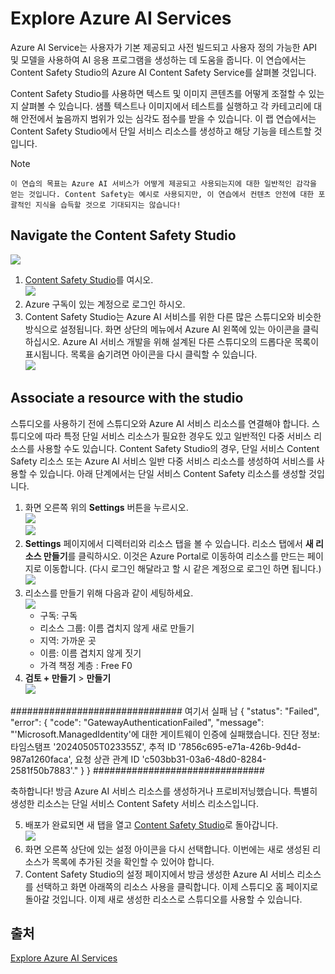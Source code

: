 # Explore Azure AI Services

Azure AI Service는 사용자가 기본 제공되고 사전 빌드되고 사용자 정의 가능한 API 및 모델을 사용하여 AI 응용 프로그램을 생성하는 데 도움을 줍니다. 이 연습에서는 Content Safety Studio의 Azure AI Content Safety Service를 살펴볼 것입니다.

Content Safety Studio를 사용하면 텍스트 및 이미지 콘텐츠를 어떻게 조절할 수 있는지 살펴볼 수 있습니다. 샘플 텍스트나 이미지에서 테스트를 실행하고 각 카테고리에 대해 안전에서 높음까지 범위가 있는 심각도 점수를 받을 수 있습니다. 이 랩 연습에서는 Content Safety Studio에서 단일 서비스 리소스를 생성하고 해당 기능을 테스트할 것입니다.

Note
```
이 연습의 목표는 Azure AI 서비스가 어떻게 제공되고 사용되는지에 대한 일반적인 감각을 얻는 것입니다. Content Safety는 예시로 사용되지만, 이 연습에서 컨텐츠 안전에 대한 포괄적인 지식을 습득할 것으로 기대되지는 않습니다!
```

## Navigate the Content Safety Studio
![](../img/content-safety-getting-started.png)

 1. [Content Safety Studio](https://contentsafety.cognitive.azure.com/?azure-portal=true)를 여시오. <br> ![](../img/safety1.png)
 2. Azure 구독이 있는 계정으로 로그인 하시오.
 3. Content Safety Studio는 Azure AI 서비스를 위한 다른 많은 스튜디오와 비슷한 방식으로 설정됩니다. 화면 상단의 메뉴에서 Azure AI 왼쪽에 있는 아이콘을 클릭하십시오. Azure AI 서비스 개발을 위해 설계된 다른 스튜디오의 드롭다운 목록이 표시됩니다. 목록을 숨기려면 아이콘을 다시 클릭할 수 있습니다. <br> ![](../img/safety2.png)

## Associate a resource with the studio


스튜디오를 사용하기 전에 스튜디오와 Azure AI 서비스 리소스를 연결해야 합니다. 스튜디오에 따라 특정 단일 서비스 리소스가 필요한 경우도 있고 일반적인 다중 서비스 리소스를 사용할 수도 있습니다. Content Safety Studio의 경우, 단일 서비스 Content Safety 리소스 또는 Azure AI 서비스 일반 다중 서비스 리소스를 생성하여 서비스를 사용할 수 있습니다. 아래 단계에서는 단일 서비스 Content Safety 리소스를 생성할 것입니다.

 1. 화면 오른쪽 위의 **Settings** 버튼을 누르시오. <br> ![](../img/settings-toggle.png) <br> ![](../img/safety3.png)
 2. **Settings** 페이지에서 디렉터리와 리소스 탭을 볼 수 있습니다. 리소스 탭에서 **새 리소스 만들기**를 클릭하시오. 이것은 Azure Portal로 이동하여 리소스를 만드는 페이지로 이동합니다. (다시 로그인 해달라고 할 시 같은 계정으로 로그인 하면 됩니다.) <br> ![](../img/safety4.png)
 3. 리소스를 만들기 위해 다음과 같이 세팅하세요. <br> ![](../img/safety5.png)
    - 구독: 구독
    - 리소스 그룹: 이름 겹치지 않게 새로 만들기
    - 지역: 가까운 곳
    - 이름: 이름 겹치지 않게 짓기
    - 가격 책정 계층 : Free F0
 4. **검토 + 만들기** > **만들기** <br> ![](../img/safety6.png)

###############################
여기서 실패 남
{
    "status": "Failed",
    "error": {
        "code": "GatewayAuthenticationFailed",
        "message": "'Microsoft.ManagedIdentity'에 대한 게이트웨이 인증에 실패했습니다. 진단 정보: 타임스탬프 '20240505T023355Z', 추적 ID '7856c695-e71a-426b-9d4d-987a1260faca', 요청 상관 관계 ID 'c503bb31-03a6-48d0-8284-2581f50b7883'."
    }
}
###############################


축하합니다! 방금 Azure AI 서비스 리소스를 생성하거나 프로비저닝했습니다. 특별히 생성한 리소스는 단일 서비스 Content Safety 서비스 리소스입니다.

 5. 배포가 완료되면 새 탭을 열고 [Content Safety Studio](https://contentsafety.cognitive.azure.com/?azure-portal=true)로 돌아갑니다. <br> ![](../img/safety7.png)
 6. 화면 오른쪽 상단에 있는 설정 아이콘을 다시 선택합니다. 이번에는 새로 생성된 리소스가 목록에 추가된 것을 확인할 수 있어야 합니다. 
 7. Content Safety Studio의 설정 페이지에서 방금 생성한 Azure AI 서비스 리소스를 선택하고 화면 아래쪽의 리소스 사용을 클릭합니다. 이제 스튜디오 홈 페이지로 돌아갈 것입니다. 이제 새로 생성한 리소스로 스튜디오를 사용할 수 있습니다.
  





## 출처
[Explore Azure AI Services](https://microsoftlearning.github.io/mslearn-ai-fundamentals/Instructions/Labs/02-content-safety.html)